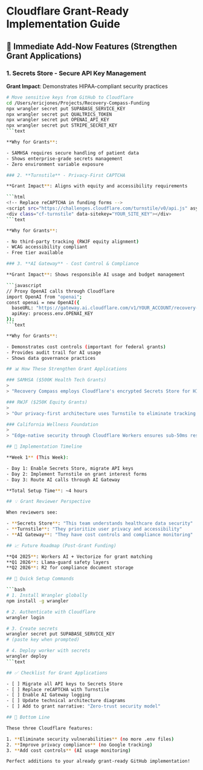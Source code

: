 # Cloudflare Grant-Ready Implementation Guide

## 🎯 Immediate Add-Now Features (Strengthen Grant Applications)

### 1. **Secrets Store** - Secure API Key Management

**Grant Impact**: Demonstrates HIPAA-compliant security practices

```bash
# Move sensitive keys from GitHub to Cloudflare
cd /Users/ericjones/Projects/Recovery-Compass-Funding
npx wrangler secret put SUPABASE_SERVICE_KEY
npx wrangler secret put QUALTRICS_TOKEN
npx wrangler secret put OPENAI_API_KEY
npx wrangler secret put STRIPE_SECRET_KEY
```text

**Why for Grants**:

- SAMHSA requires secure handling of patient data
- Shows enterprise-grade secrets management
- Zero environment variable exposure

### 2. **Turnstile** - Privacy-First CAPTCHA

**Grant Impact**: Aligns with equity and accessibility requirements

```html
<!-- Replace reCAPTCHA in funding forms -->
<script src="https://challenges.cloudflare.com/turnstile/v0/api.js" async defer></script>
<div class="cf-turnstile" data-sitekey="YOUR_SITE_KEY"></div>
```text

**Why for Grants**:

- No third-party tracking (RWJF equity alignment)
- WCAG accessibility compliant
- Free tier available

### 3. **AI Gateway** - Cost Control & Compliance

**Grant Impact**: Shows responsible AI usage and budget management

```javascript
// Proxy OpenAI calls through Cloudflare
import OpenAI from "openai";
const openai = new OpenAI({
  baseURL: "https://gateway.ai.cloudflare.com/v1/YOUR_ACCOUNT/recovery-compass/openai",
  apiKey: process.env.OPENAI_KEY
});
```text

**Why for Grants**:

- Demonstrates cost controls (important for federal grants)
- Provides audit trail for AI usage
- Shows data governance practices

## 📊 How These Strengthen Grant Applications

### SAMHSA ($500K Health Tech Grants)
>
> "Recovery Compass employs Cloudflare's encrypted Secrets Store for HIPAA-compliant API key management, Turnstile for privacy-preserving user verification, and AI Gateway for auditable, cost-controlled AI interactions."

### RWJF ($250K Equity Grants)
>
> "Our privacy-first architecture uses Turnstile to eliminate tracking cookies while maintaining security, ensuring equitable access without surveillance capitalism."

### California Wellness Foundation
>
> "Edge-native security through Cloudflare Workers ensures sub-50ms response times for vulnerable populations on limited bandwidth."

## 🚀 Implementation Timeline

**Week 1** (This Week):

- Day 1: Enable Secrets Store, migrate API keys
- Day 2: Implement Turnstile on grant interest forms
- Day 3: Route AI calls through AI Gateway

**Total Setup Time**: ~4 hours

## 💡 Grant Reviewer Perspective

When reviewers see:

- **Secrets Store**: "This team understands healthcare data security"
- **Turnstile**: "They prioritize user privacy and accessibility"
- **AI Gateway**: "They have cost controls and compliance monitoring"

## 📈 Future Roadmap (Post-Grant Funding)

**Q4 2025**: Workers AI + Vectorize for grant matching
**Q1 2026**: Llama-guard safety layers
**Q2 2026**: R2 for compliance document storage

## 🔧 Quick Setup Commands

```bash
# 1. Install Wrangler globally
npm install -g wrangler

# 2. Authenticate with Cloudflare
wrangler login

# 3. Create secrets
wrangler secret put SUPABASE_SERVICE_KEY
# (paste key when prompted)

# 4. Deploy worker with secrets
wrangler deploy
```text

## ✅ Checklist for Grant Applications

- [ ] Migrate all API keys to Secrets Store
- [ ] Replace reCAPTCHA with Turnstile
- [ ] Enable AI Gateway logging
- [ ] Update technical architecture diagrams
- [ ] Add to grant narrative: "Zero-trust security model"

## 🎯 Bottom Line

These three Cloudflare features:

1. **Eliminate security vulnerabilities** (no more .env files)
2. **Improve privacy compliance** (no Google tracking)
3. **Add cost controls** (AI usage monitoring)

Perfect additions to your already grant-ready GitHub implementation!
